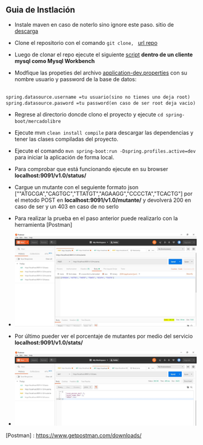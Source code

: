 ## Guia de Instlación

- Instale maven en caso de noterlo sino ignore este paso.
  sitio de [descarga]

- Clone el repositorio con el comando `git clone, ` [url repo]

- Luego de clonar el repo ejecute el siguiente [script] **dentro de un cliente mysql como Mysql Workbench**

- Modfique las propeties del archivo [application-dev.properties]
  con su nombre usuario y password de la base de datos:

```

spring.datasource.username =tu usuario(sino no tienes uno deja root)
spring.datasource.pasword =tu password(en caso de ser root deja vacio)
```

- Regrese al directorio doncde clono el proyecto y ejecute `cd spring-boot/mercadolibre`

- Ejecute mvn `clean install compile` para descargar las dependencias
y tener las clases compiladas del proyecto.

- Ejecute el comando `mvn spring-boot:run -Dspring.profiles.active=dev` para iniciar la aplicación de forma local.

- Para comprobar que está funcionando ejecute en su browser **localhost:9091/v1.0/status/**

- Cargue un mutante con el seguiente formato json \[""ATGCGA","CAGTGC","TTATGT","AGAAGG","CCCCTA","TCACTG"\] por el metodo POST en **localhost:9091/v1.0/mutante/**
y devolverá 200 en caso de ser y un 403 en caso de no serlo

- Para realizar la prueba en el paso anterior puede realizarlo con la herramienta [Postman]

- ![](./usoapp/testeo_mutante.JPG?raw=true "mutante adn")

- Por último pueder ver el porcentaje de mutantes por medio del servicio **localhost:9091/v1.0/stats/**

- ![](./usoapp/testeo_porcentajes.JPG?raw=true "porcentajes")

[url repo]: <https://www.github.com/pabloOcanto/mercadolibre>
[script]: <./src/db/script.sql>
[application-dev.properties]: <./src/main/resources/application-dev.properties>
[descarga]: <http://maven.apache.org/download.cgi>
[Postman] : <https://www.getpostman.com/downloads/>